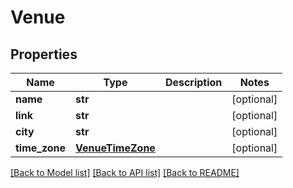 # Venue

## Properties
Name | Type | Description | Notes
------------ | ------------- | ------------- | -------------
**name** | **str** |  | [optional] 
**link** | **str** |  | [optional] 
**city** | **str** |  | [optional] 
**time_zone** | [**VenueTimeZone**](VenueTimeZone.md) |  | [optional] 

[[Back to Model list]](../README.md#documentation-for-models) [[Back to API list]](../README.md#documentation-for-api-endpoints) [[Back to README]](../README.md)


